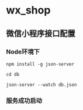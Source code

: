 # wx_shop  
## 微信小程序接口配置

### Node环境下   

`npm install -g json-server`   

`cd db`   

`json-server --watch db.json`  

### 服务成功启动
